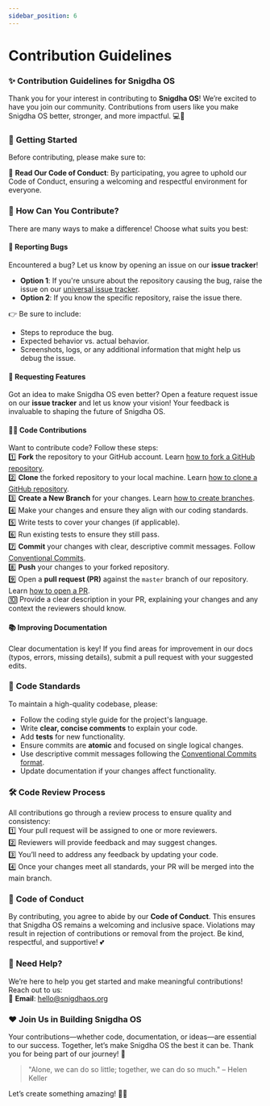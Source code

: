 ```yaml
---
sidebar_position: 6
---
```

# Contribution Guidelines

### ✨ **Contribution Guidelines for Snigdha OS**

Thank you for your interest in contributing to **Snigdha OS**! We’re excited to have you join our community. Contributions from users like you make Snigdha OS better, stronger, and more impactful. 💻💙  



### 🚀 **Getting Started**  

Before contributing, please make sure to:  

📜 **Read Our Code of Conduct**: By participating, you agree to uphold our Code of Conduct, ensuring a welcoming and respectful environment for everyone.  



### 🌟 **How Can You Contribute?**  

There are many ways to make a difference! Choose what suits you best:  

#### 🐞 **Reporting Bugs**  
Encountered a bug? Let us know by opening an issue on our **issue tracker**!  
- **Option 1**: If you're unsure about the repository causing the bug, raise the issue on our [universal issue tracker](https://github.com/SnigdhaOS/Issues).  
- **Option 2**: If you know the specific repository, raise the issue there.  

👉 Be sure to include:  
- Steps to reproduce the bug.  
- Expected behavior vs. actual behavior.  
- Screenshots, logs, or any additional information that might help us debug the issue.  

#### 🌟 **Requesting Features**  
Got an idea to make Snigdha OS even better? Open a feature request issue on our **issue tracker** and let us know your vision! Your feedback is invaluable to shaping the future of Snigdha OS.  

#### 👩‍💻 **Code Contributions**  
Want to contribute code? Follow these steps:  
1️⃣ **Fork** the repository to your GitHub account. Learn [how to fork a GitHub repository](https://docs.github.com/en/get-started/quickstart/fork-a-repo).  
2️⃣ **Clone** the forked repository to your local machine. Learn [how to clone a GitHub repository](https://docs.github.com/en/repositories/creating-and-managing-repositories/cloning-a-repository).  
3️⃣ **Create a New Branch** for your changes. Learn [how to create branches](https://git-scm.com/book/en/v2/Git-Branching-Basic-Branching-and-Merging).  
4️⃣ Make your changes and ensure they align with our coding standards.  
5️⃣ Write tests to cover your changes (if applicable).  
6️⃣ Run existing tests to ensure they still pass.  
7️⃣ **Commit** your changes with clear, descriptive commit messages. Follow [Conventional Commits](https://www.conventionalcommits.org/).  
8️⃣ **Push** your changes to your forked repository.  
9️⃣ Open a **pull request (PR)** against the `master` branch of our repository. Learn [how to open a PR](https://docs.github.com/en/pull-requests).  
🔟 Provide a clear description in your PR, explaining your changes and any context the reviewers should know.  

#### 📚 **Improving Documentation**  
Clear documentation is key! If you find areas for improvement in our docs (typos, errors, missing details), submit a pull request with your suggested edits.  



### 🎨 **Code Standards**  

To maintain a high-quality codebase, please:  
- Follow the coding style guide for the project's language.  
- Write **clear, concise comments** to explain your code.  
- Add **tests** for new functionality.  
- Ensure commits are **atomic** and focused on single logical changes.  
- Use descriptive commit messages following the [Conventional Commits format](https://www.conventionalcommits.org/).  
- Update documentation if your changes affect functionality.  



### 🛠️ **Code Review Process**  

All contributions go through a review process to ensure quality and consistency:  
1️⃣ Your pull request will be assigned to one or more reviewers.  
2️⃣ Reviewers will provide feedback and may suggest changes.  
3️⃣ You’ll need to address any feedback by updating your code.  
4️⃣ Once your changes meet all standards, your PR will be merged into the main branch.  



### 📜 **Code of Conduct**  

By contributing, you agree to abide by our **Code of Conduct**. This ensures that Snigdha OS remains a welcoming and inclusive space. Violations may result in rejection of contributions or removal from the project. Be kind, respectful, and supportive! 💕  



### 💬 **Need Help?**  

We’re here to help you get started and make meaningful contributions! Reach out to us:  
📧 **Email**: hello@snigdhaos.org  



### ❤️ **Join Us in Building Snigdha OS**  

Your contributions—whether code, documentation, or ideas—are essential to our success. Together, let’s make Snigdha OS the best it can be. Thank you for being part of our journey! 🌟  

> "Alone, we can do so little; together, we can do so much." – Helen Keller  

Let’s create something amazing! 🚀✨  